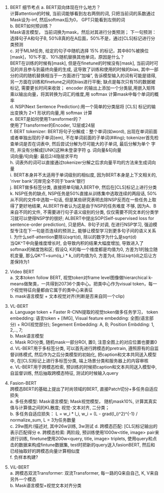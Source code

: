 1. BERT 细节考点
a. BERT双向体现在什么地方？  
计算attention的时候, 当前词能够看到左右两侧的词, 只把当前词的系数通过Mask设为-inf, 然后softmax后为0， GPT只能看到左侧的词  
b. BERT如何预训练？   
Mask语言模型， 当前词换为mask，然后对其进行分类预测； 下一句预测： 选择句子A和句子B, 50%B真的在A后面，50%不是，通过[CLS]标记进行分类预测    
c. 对于MLM任务, 给定的句子中随机选择 15% 的标记，其中80%被换位[mask]，10%不变、10%随机替换其他单词，原因是什么？  
BERT在训练的时候有[mask], 但是在finetune的时候没有[mask], 当前词时可见的并且参与到最终向量的生成, 这导致了训练和使用的时候的bias,  其中一部分的词的随机替换相当于一方面进行“加噪”, 告诉模型输入的词有可能是错得, 另一方面在训练和finetune之间的bias进行平衡; 缺点是每次只有15的数据被标记, 需要更长时间来收敛； encoder 的输出上添加一个分类层,用嵌入矩阵乘以输出向量，将其转换为词汇的维度,用 softmax 计算mask中每个单词的概率  
d. NSP(Next Sentence Prediction):用一个简单的分类层将 [CLS] 标记的输出变换为 2×1 形状的向量,用 softmax 计算  
e. BERT是如何使用Transformer的？  
使用了Transformer的Encoder, 12层或24层  
f. BERT tokenizer: 
BERT将句子分解成：整个单词(如word), 出现在单词前面或者单独出现的子单词(em), 不在单词前面的子单词(##ing); tokenizer首先检查单词是否在词表中, 然后尝试分解为尽可能大的子单词, 最后分解为单个
字符, 并没有分解成[UNK]这种未登录字符
g. 词向量&句向量  
词向量/句向量: 最后2/4隐层求平均  
h. 词表外的词可以直接通过tokenizer分解之后求向量平均的方法来生成词向量  
i. BERT本身并不太适用于单词级别的相似度, 因为BERT本身是上下文相关的, 'river bank'河岸完全不同于'bank'银行  
j. BERT做多标签分类, 直接把单句输入BERT中, 然后在[CLS]标记上进行分类
k. NSP任务的缺点, NSP任务是50%直接从训练集中选取连续的两段话, 50%从不同的文件中选取一句话, 但是某些研究表明去除NSP反而在一些任务上取得了更好地结果, ALBERT作者认为这是由于NSP的任务难度
不够, 因为A、B来自不同的文件, 不需要进行句子语义级别的分类, 仅仅需要不同文本的分类学习就可以使得NSP学的很好; ALBERT中提出SOP(Self-supervised loss for sentence-order prediction), 只是把A、B句子对调, 在进行NSP学习, 强迫模型专注在下一句是否连续的预测上, 能够让模型学习到更多句子间的语义关系   
l. 为什么self-attention要除以sqrt(d), 除以的数字为什么是sqrt(d)  
当QK^T中向量维度增长时, 会导致内积的结果大幅度增加, 导致进入了softmax的梯度饱和区; 假设Q, K的每一个维度都是均值为0, 方差为1的独立随机变量, 那么QK^T=sum(q_i * k_i)的均值为0, 方差为d, 除以sqrt(d)之后让方差保持为1   



2. Video BERT  
a. 文本token follow BERT, 视觉token对frame level图像做hierarchical k-means做聚类，一共得到20736个类中心。把类中心作为visual token，每一个视觉特征向量都由它属于的类中心来表征  
b. mask语言模型 + 文本视觉对齐(判断是否来自同一个clip)

3. VL-BERT  
a. Language token + Faster R-CNN提取的视觉token做多任务学习， token embedding: 语言token + [IMG], Visual feature embedding: 全图(语言部分) + ROI(视觉部分); Segement Embedding: A, B; Position Embdding: 1, 2,.., 7;  
b. Mask语言模型  
c. Mask ROI分类, 随机mask一部分ROI, 置0, 注意全图上的对应位置也要置0  
d. VL-BERT用于多标签分类, 可以首先进行跨模态的pretrain, 遵照原有的自监督训练模式, 然后作为之后分类模型的初始化, 把caption和文本共同送入模型中, 在[CLS]标记上进行多标签分类,
端上场景分类和服务器上的内容审核  
e. VL-BERT用于跨模态检索, 预训练的时候把caption和文本共同送入模型中, 自监督训练,  然后抽取跨模态特征, 测试的时候输入query  


4. Fasion-BERT  
跨模态BERT的基础上提出了时尚领域的BERT, 直接Patch切分+多任务自适应损失  
a. 多任务模型: Mask语言模型; Mask视觉模型， 随机mask10%, 计算其真实值与计算值之间的KL散度; 视觉-文本对齐, 二分类；   
b. 多任务自适应损失： L = w_i * l_i, w_i = (L - grad(l_i)^2)^{-1} / normalize_sum, L = 3为任务数量  
c. 29w图片/描述对, 其中26w训练, 3w测试
d. 跨模态匹配: [CLS]标记输出的表示匹配得分
e. 跨模态检索: 两阶段, 预训练使用1000w<title, image> pair来进行训练, finetune使用200w<query, title, image> triplets, 使用query和点击的数据来构成fintune数据集, test时把新的query送入fasionBERT, 然后和已经抽取好的跨模态向量计算相似度  
f. 负样本构建?  

5. ViL-BERT  
a. 跨模态双流Transformer:  双流Transformer, 每一路的Q来自自己, K, V来自另外一个模态  
b. Mask语言模型+视觉文本对齐分类   
